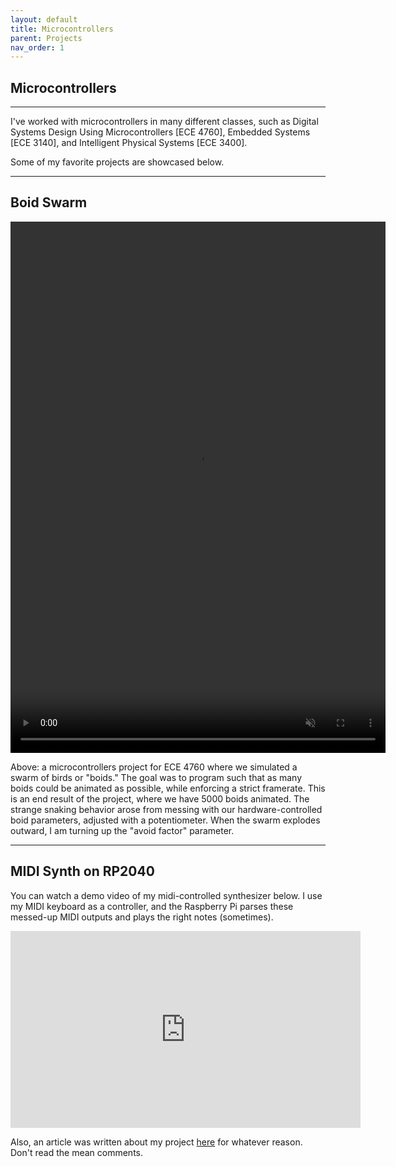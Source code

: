 ```yaml
---
layout: default
title: Microcontrollers
parent: Projects
nav_order: 1
---
```


## Microcontrollers

* * *

I've worked with microcontrollers in many different classes, such as Digital Systems Design Using Microcontrollers [ECE 4760], Embedded Systems [ECE 3140], and Intelligent Physical Systems [ECE 3400].

Some of my favorite projects are showcased below.

* * * 

## Boid Swarm


<video width="600" height="850" src="IMG_1996.MOV" type="video/mov" preload="auto" autoplay muted loop>
</video>

Above: a microcontrollers project for ECE 4760 where we simulated a swarm of birds or "boids." The goal was to program such that as many boids could be animated as possible, while enforcing a strict framerate. This is an end result of the project, where we have 5000 boids animated. The strange snaking behavior arose from messing with our hardware-controlled boid parameters, adjusted with a potentiometer. When the swarm explodes outward, I am turning up the "avoid factor" parameter.

* * * 

## MIDI Synth on RP2040

You can watch a demo video of my midi-controlled synthesizer below. I use my MIDI keyboard as a controller, and the Raspberry Pi parses these messed-up MIDI outputs and plays the right notes (sometimes). 

<iframe width="560" height="315" src="https://www.youtube.com/embed/gv6tslaxl0o?si=n0J7mK1j7EzVpdau" title="YouTube video player" frameborder="0" allow="accelerometer; autoplay; clipboard-write; encrypted-media; gyroscope; picture-in-picture; web-share" referrerpolicy="strict-origin-when-cross-origin" allowfullscreen></iframe>

Also, an article was written about my project [here](https://hackaday.com/2023/12/22/raspberry-pi-pico-becomes-midi-compatible-synth/) for whatever reason. Don't read the mean comments.